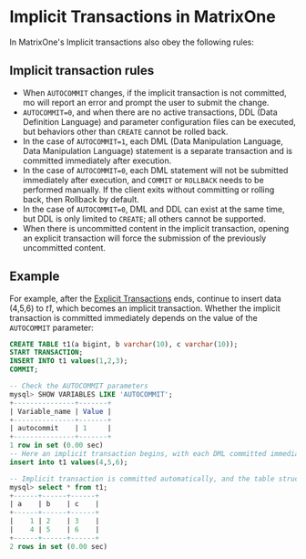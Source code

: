 # Implicit Transactions in MatrixOne

In MatrixOne's Implicit transactions also obey the following rules:

## Implicit transaction rules

- When `AUTOCOMMIT` changes, if the implicit transaction is not committed, mo will report an error and prompt the user to submit the change.
- `AUTOCOMMIT=0`, and when there are no active transactions, DDL (Data Definition Language) and parameter configuration files can be executed, but behaviors other than `CREATE` cannot be rolled back.
- In the case of `AUTOCOMMIT=1`, each DML (Data Manipulation Language, Data Manipulation Language) statement is a separate transaction and is committed immediately after execution.
- In the case of `AUTOCOMMIT=0`, each DML statement will not be submitted immediately after execution, and `COMMIT` or `ROLLBACK` needs to be performed manually. If the client exits without committing or rolling back, then Rollback by default.
- In the case of `AUTOCOMMIT=0`, DML and DDL can exist at the same time, but DDL is only limited to `CREATE`; all others cannot be supported.
- When there is uncommitted content in the implicit transaction, opening an explicit transaction will force the submission of the previously uncommitted content.

## Example

For example, after the [Explicit Transactions](explicit-transaction.md) ends, continue to insert data (4,5,6) to *t1*, which becomes an implicit transaction. Whether the implicit transaction is committed immediately depends on the value of the `AUTOCOMMIT` parameter:

```sql
CREATE TABLE t1(a bigint, b varchar(10), c varchar(10));
START TRANSACTION;
INSERT INTO t1 values(1,2,3);
COMMIT;

-- Check the AUTOCOMMIT parameters
mysql> SHOW VARIABLES LIKE 'AUTOCOMMIT';
+---------------+-------+
| Variable_name | Value |
+---------------+-------+
| autocommit    | 1     |
+---------------+-------+
1 row in set (0.00 sec)
-- Here an implicit transaction begins, with each DML committed immediately after execution with AUTOCOMMIT=.1
insert into t1 values(4,5,6);

-- Implicit transaction is committed automatically, and the table structure is shown below
mysql> select * from t1;
+------+------+------+
| a    | b    | c    |
+------+------+------+
|    1 | 2    | 3    |
|    4 | 5    | 6    |
+------+------+------+
2 rows in set (0.00 sec)
```
